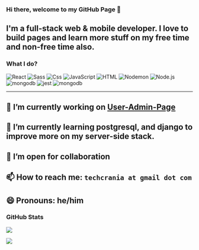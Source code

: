 
### Hi there, welcome to my GitHub Page 👋

I'm a full-stack web & mobile developer. I love to build pages and learn more stuff on my free time and non-free time also.
---
### What I do?
<p>
  <img alt="React" src="https://img.shields.io/badge/React-61DAFB?logo=react&logoColor=white&style=for-the-badge" />
  <img alt="Sass" src="https://img.shields.io/badge/Sass-CC6699?logo=sass&logoColor=white&style=for-the-badge" />
  <img alt="Css" src="https://img.shields.io/badge/CSS-1572B6?logo=css3&logoColor=white&style=for-the-badge" />
  <img alt="JavaScript" src="https://img.shields.io/badge/JavaScript-F7DF1E?logo=javascript&logoColor=white&style=for-the-badge" />
  <img alt="HTML" src="https://img.shields.io/badge/HTML-E34F26?logo=html5&logoColor=white&style=for-the-badge" />
  <img src="https://img.shields.io/badge/Nodemon-76D04B?logo=nodemon&logoColor=white&style=for-the-badge" alt="Nodemon" />
  <img src="https://img.shields.io/badge/Node.js-339933?logo=node.js&logoColor=white&style=for-the-badge" alt="Node.js" />
  <img src="https://img.shields.io/badge/MongoDB-47A248?logo=mongodb&logoColor=white&style=for-the-badge" alt="mongodb"/>
  <img src="https://img.shields.io/badge/Jest-C21325?logo=jest&logoColor=white&style=for-the-badge" alt="jest"/>
  <img src="https://img.shields.io/badge/SQLite-003B57?logo=sqlite&logoColor=white&style=for-the-badge" alt="mongodb"/>


---
 🔭 I’m currently working on <a href=""> User-Admin-Page </a>
---
 🌱 I’m currently learning postgresql, and django to improve more on my server-side stack.
---
 👯 I’m open for collaboration
---
 📫 How to reach me: `techcrania at gmail dot com`
---
 😄 Pronouns: he/him
---

### GitHub Stats

<img align="center" src="https://github-readme-stats.vercel.app/api/?username=craniatech2021&count_private=true&title_color=FD9047&text_color=0C2233&custom_title=CRANIA+TECH's+GitHub+Stats&show_icons=true" 
/>

<img align="center" src="https://github-readme-stats.vercel.app/api/top-langs/?username=craniatech2021&layout=compacte&title_color=FD9047&text_color=0C2233&icon_color=FD9047&bg_color=0C223&custom_title=CRANIA+TECH's+GitHub+Stats&show_icons=true" 
/>

<!--
**craniatech2021/craniatech2021** is a ✨ _special_ ✨ repository because its `README.md` (this file) appears on your GitHub profile.

Here are some ideas to get you started:

- 🔭 I’m currently working on ...
- 🌱 I’m currently learning ...
- 👯 I’m looking to collaborate on ...
- 🤔 I’m looking for help with ...
- 💬 Ask me about ...
- 📫 How to reach me: ...
- 😄 Pronouns: ...
- ⚡ Fun fact: ...
-->
